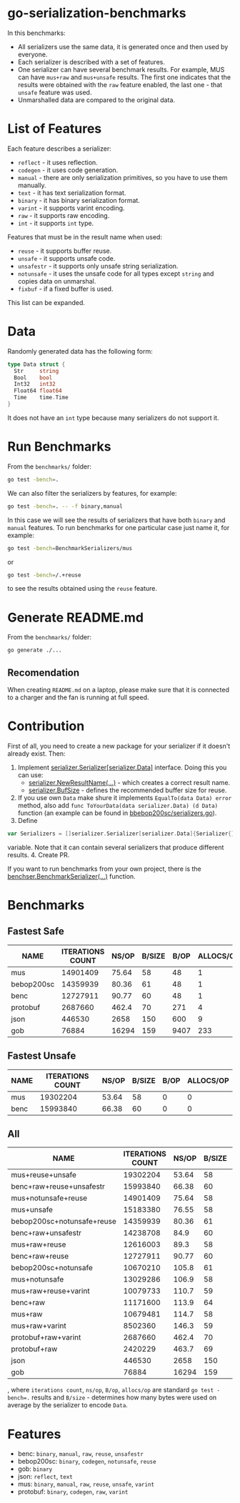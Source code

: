 # go-serialization-benchmarks
In this benchmarks:
- All serializers use the same data, it is generated once and then used by 
  everyone.
- Each serializer is described with a set of features.
- One serializer can have several benchmark results. For example, MUS can have 
  `mus+raw` and `mus+unsafe` results. The first one indicates that the results
  were obtained with the `raw` feature enabled, the last one - that `unsafe` 
  feature was used.
- Unmarshalled data are compared to the original data.

# List of Features
Each feature describes a serializer:
- `reflect` - it uses reflection.
- `codegen` - it uses code generation.
- `manual` - there are only serialization primitives, so you have to use them 
  manually.
- `text` - it has text serialization format.
- `binary` -  it has binary serialization format.
- `varint` - it supports varint encoding.
- `raw` - it supports raw encoding.
- `int` - it supports `int` type.

Features that must be in the result name when used:
- `reuse` -  it supports buffer reuse.
- `unsafe` - it supports unsafe code.
- `unsafestr` - it supports only unsafe string serialization.
- `notunsafe` - it uses the unsafe code for all types except `string` and copies
  data on unmarshal.
- `fixbuf` - if a fixed buffer is used.

This list can be expanded.

# Data
Randomly generated data has the following form:
```go
type Data struct {
  Str     string
  Bool    bool
  Int32   int32
  Float64 float64
  Time    time.Time
}
```
It does not have an `int` type because many serializers do not support it.

# Run Benchmarks
From the `benchmarks/` folder:
```bash
go test -bench=.
```
We can also filter the serializers by features, for example:
```bash
go test -bench=. -- -f binary,manual
```
In this case we will see the results of serializers that have both `binary`
and `manual` features.
To run benchmarks for one particular case just name it, for example:
```bash
go test -bench=BenchmarkSerializers/mus
```
or
```bash
go test -bench=/.+reuse
```
to see the results obtained using the `reuse` feature.

# Generate README.md
From the `benchmarks/` folder:
```bash
go generate ./...
```

## Recomendation
When creating `README.md` on a laptop, please make sure that it is connected to 
a charger and the fan is running at full speed.

# Contribution
First of all, you need to create a new package for your serializer if it doesn't
already exist. Then:
1. Implement [serializer.Serializer\[serializer.Data\]](serializer/serializer.go) 
   interface. Doing this you can use:
   - [serializer.NewResultName(...)](serializer/result_name.go) - which creates 
     a correct result name.
   - [serializer.BufSize](serializer/serializer.go) - defines the recommended 
     buffer size for reuse.
2. If you use own `Data` make shure it implements `EqualTo(data Data) error` 
   method, also add `func ToYourData(data serializer.Data) (d Data)`
   function (an example can be found in [bbebop200sc/serializers.go](bebop200sc/serializers.go)).
3. Define 
  ```go
  var Serializers = []serializer.Serializer[serializer.Data]{Serializer{}}
  ```
  variable. Note that it can contain several serializers that produce different
  results.
4. Create PR.

If you want to run benchmarks from your own project, there is the
[benchser.BenchmarkSerializer(...)](benchser/benchser.go) function.  
  
# Benchmarks
    
## Fastest Safe
|    NAME    | ITERATIONS COUNT | NS/OP | B/SIZE | B/OP | ALLOCS/OP |
|------------|------------------|-------|--------|------|-----------|
| mus        |         14901409 | 75.64 |     58 |   48 |         1 |
| bebop200sc |         14359939 | 80.36 |     61 |   48 |         1 |
| benc       |         12727911 | 90.77 |     60 |   48 |         1 |
| protobuf   |          2687660 | 462.4 |     70 |  271 |         4 |
| json       |           446530 |  2658 |    150 |  600 |         9 |
| gob        |            76884 | 16294 |    159 | 9407 |       233 |
  
## Fastest Unsafe
| NAME | ITERATIONS COUNT | NS/OP | B/SIZE | B/OP | ALLOCS/OP |
|------|------------------|-------|--------|------|-----------|
| mus  |         19302204 | 53.64 |     58 |    0 |         0 |
| benc |         15993840 | 66.38 |     60 |    0 |         0 |
  
## All
|            NAME            | ITERATIONS COUNT | NS/OP | B/SIZE | B/OP | ALLOCS/OP |
|----------------------------|------------------|-------|--------|------|-----------|
| mus+reuse+unsafe           |         19302204 | 53.64 |     58 |    0 |         0 |
| benc+raw+reuse+unsafestr   |         15993840 | 66.38 |     60 |    0 |         0 |
| mus+notunsafe+reuse        |         14901409 | 75.64 |     58 |   48 |         1 |
| mus+unsafe                 |         15183380 | 76.55 |     58 |   64 |         1 |
| bebop200sc+notunsafe+reuse |         14359939 | 80.36 |     61 |   48 |         1 |
| benc+raw+unsafestr         |         14238708 |  84.9 |     60 |   64 |         1 |
| mus+raw+reuse              |         12616003 |  89.3 |     58 |   48 |         1 |
| benc+raw+reuse             |         12727911 | 90.77 |     60 |   48 |         1 |
| bebop200sc+notunsafe       |         10670210 | 105.8 |     61 |  112 |         2 |
| mus+notunsafe              |         13029286 | 106.9 |     58 |  112 |         2 |
| mus+raw+reuse+varint       |         10079733 | 110.7 |     59 |   48 |         1 |
| benc+raw                   |         11171600 | 113.9 |     64 |  112 |         2 |
| mus+raw                    |         10679481 | 114.7 |     58 |  112 |         2 |
| mus+raw+varint             |          8502360 | 146.3 |     59 |  112 |         2 |
| protobuf+raw+varint        |          2687660 | 462.4 |     70 |  271 |         4 |
| protobuf+raw               |          2420229 | 463.7 |     69 |  271 |         4 |
| json                       |           446530 |  2658 |    150 |  600 |         9 |
| gob                        |            76884 | 16294 |    159 | 9407 |       233 |

, where `iterations count`, `ns/op`, `B/op`, `allocs/op` are standard 
`go test -bench=.` results and `B/size` - determines how many bytes were used on 
average by the serializer to encode `Data`.  
  
# Features
- benc: `binary`, `manual`, `raw`, `reuse`, `unsafestr`
- bebop200sc: `binary`, `codegen`, `notunsafe`, `reuse`
- gob: `binary`
- json: `reflect`, `text`
- mus: `binary`, `manual`, `raw`, `reuse`, `unsafe`, `varint`
- protobuf: `binary`, `codegen`, `raw`, `varint`
  